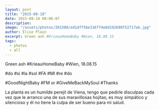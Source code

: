 ```yaml
---
layout: post
title: "2015-08-18"
date: 2015-08-18 08:06:07
description: 
image: "/assets/photos/201508/ed1dff5be316f74e8d192698f52717ab.jpg"
author: Elise Plain
excerpt: Green ash #KrieauHomeBaby #Wien, 18.08.15
tags: 
  - photos
  - all
---
```


Green ash #KrieauHomeBaby #Wien, 18.08.15
<p></p>
<p>#do #si #la #sol #FA #MI #re #do</p><p>#GoodNightBaby #FM or #GiveMeBackMySoul #Thanks</p><p>La planta es un humilde perejil de Viena, tengo que pedirle disculpas cada vez que le arranco una de sus maravillosas hojitas; es muy simpático y silencioso y él no tiene la culpa de ser bueno para mi salud.</p>